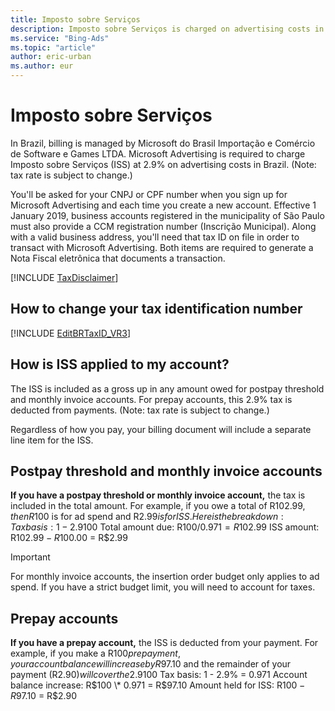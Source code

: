 ```yaml
---
title: Imposto sobre Serviços
description: Imposto sobre Serviços is charged on advertising costs in Brazil. In addition, businesses are required to keep their tax information up to date.
ms.service: "Bing-Ads"
ms.topic: "article"
author: eric-urban
ms.author: eur
---
```


# Imposto sobre Serviços

In Brazil, billing is managed by Microsoft do Brasil Importação e Comércio de Software e Games LTDA. Microsoft Advertising is required to charge Imposto sobre Serviços (ISS) at 2.9% on advertising costs in Brazil. (Note: tax rate is subject to change.)

You'll be asked for your CNPJ or CPF number when you sign up for Microsoft Advertising and each time you create a new account. Effective 1 January 2019, business accounts registered in the municipality of São Paulo must also provide a CCM registration number (Inscrição Municipal). Along with a valid business address, you'll need that tax ID on file in order to transact with Microsoft Advertising. Both items are required to generate a Nota Fiscal eletrônica that documents a transaction.

[!INCLUDE [TaxDisclaimer](./includes/TaxDisclaimer.md)]
## How to change your tax identification number

[!INCLUDE [EditBRTaxID_VR3](./includes/EditBRTaxID_VR3.md)]

## How is ISS applied to my account?

The ISS is included as a gross up in any amount owed for postpay threshold and monthly invoice accounts. For prepay accounts, this 2.9% tax is deducted from payments. (Note: tax rate is subject to change.)

Regardless of how you pay, your billing document will include a separate line item for the ISS.

## Postpay threshold and monthly invoice accounts
**If you have a postpay threshold or monthly invoice account,**  the tax is included in the total amount. For example, if you owe a total of R$102.99, then R$100 is for ad spend and R$2.99 is for ISS. Here is the breakdown:           Tax basis: 1 - 2.9% = 0.971           Ad spend: R$100           Total amount due: R$100 / 0.971 = R$102.99           ISS amount: R$102.99 - R$100.00 = R$2.99

> [!IMPORTANT]
> For monthly invoice accounts, the insertion order budget only applies to ad spend. If you have a strict budget limit, you will need to account for taxes.

## Prepay accounts
**If you have a prepay account,**  the ISS is deducted from your payment. For example, if you make a R$100 prepayment, your account balance will increase by R$97.10 and the remainder of your payment (R$2.90) will cover the 2.9% tax. Here is the breakdown:         Prepay amount: R$100         Tax basis: 1 - 2.9% = 0.971         Account balance increase: R$100 \* 0.971 = R$97.10         Amount held for ISS: R$100 - R$97.10 = R$2.90


